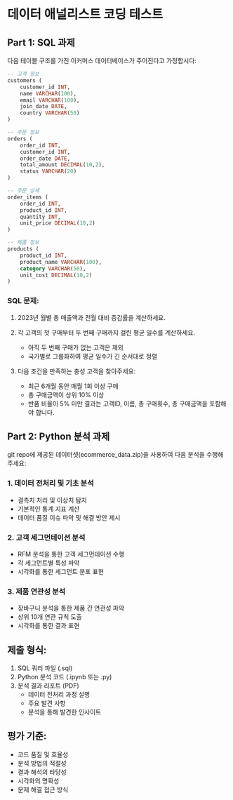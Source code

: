 # 데이터 애널리스트 코딩 테스트

## Part 1: SQL 과제

다음 테이블 구조를 가진 이커머스 데이터베이스가 주어진다고 가정합시다:

```sql
-- 고객 정보
customers (
    customer_id INT,
    name VARCHAR(100),
    email VARCHAR(100),
    join_date DATE,
    country VARCHAR(50)
)

-- 주문 정보
orders (
    order_id INT,
    customer_id INT,
    order_date DATE,
    total_amount DECIMAL(10,2),
    status VARCHAR(20)
)

-- 주문 상세
order_items (
    order_id INT,
    product_id INT,
    quantity INT,
    unit_price DECIMAL(10,2)
)

-- 제품 정보
products (
    product_id INT,
    product_name VARCHAR(100),
    category VARCHAR(50),
    unit_cost DECIMAL(10,2)
)
```

### SQL 문제:

1. 2023년 월별 총 매출액과 전월 대비 증감률을 계산하세요.

2. 각 고객의 첫 구매부터 두 번째 구매까지 걸린 평균 일수를 계산하세요. 
   - 아직 두 번째 구매가 없는 고객은 제외
   - 국가별로 그룹화하여 평균 일수가 긴 순서대로 정렬

3. 다음 조건을 만족하는 충성 고객을 찾아주세요:
   - 최근 6개월 동안 매월 1회 이상 구매
   - 총 구매금액이 상위 10% 이상
   - 반품 비율이 5% 미만
   결과는 고객ID, 이름, 총 구매횟수, 총 구매금액을 포함해야 합니다.

## Part 2: Python 분석 과제

git repo에 제공된 데이터셋(ecommerce_data.zip)을 사용하여 다음 분석을 수행해주세요:

### 1. 데이터 전처리 및 기초 분석
- 결측치 처리 및 이상치 탐지
- 기본적인 통계 지표 계산
- 데이터 품질 이슈 파악 및 해결 방안 제시

### 2. 고객 세그먼테이션 분석
- RFM 분석을 통한 고객 세그먼테이션 수행
- 각 세그먼트별 특성 파악
- 시각화를 통한 세그먼트 분포 표현

### 3. 제품 연관성 분석
- 장바구니 분석을 통한 제품 간 연관성 파악
- 상위 10개 연관 규칙 도출
- 시각화를 통한 결과 표현

## 제출 형식:
1. SQL 쿼리 파일 (.sql)
2. Python 분석 코드 (.ipynb 또는 .py)
3. 분석 결과 리포트 (PDF)
   - 데이터 전처리 과정 설명
   - 주요 발견 사항
   - 분석을 통해 발견한 인사이트

## 평가 기준:
- 코드 품질 및 효율성
- 분석 방법의 적절성
- 결과 해석의 타당성
- 시각화의 명확성
- 문제 해결 접근 방식
